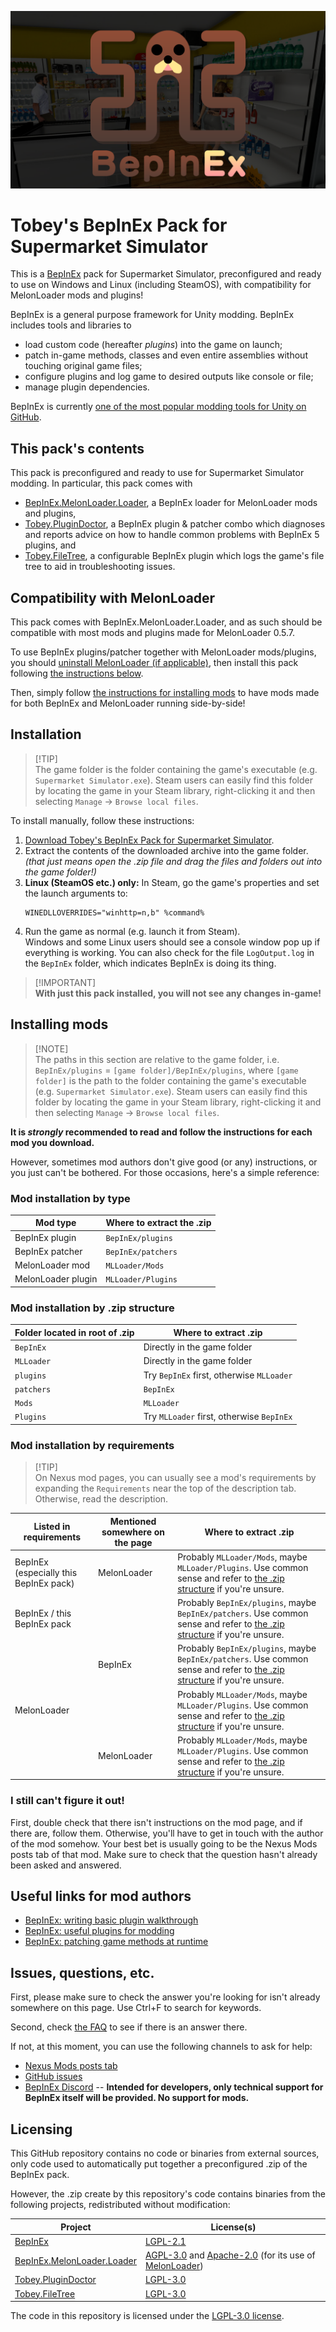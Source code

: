 ![BepInEx logo](assets/logo.png)

# Tobey's BepInEx Pack for Supermarket Simulator

This is a [BepInEx](https://github.com/BepInEx/BepInEx) pack for Supermarket Simulator, preconfigured and ready to use on Windows and Linux (including SteamOS), with compatibility for MelonLoader mods and plugins!

BepInEx is a general purpose framework for Unity modding. BepInEx includes tools and libraries to

-   load custom code (hereafter _plugins_) into the game on launch;
-   patch in-game methods, classes and even entire assemblies without touching original game files;
-   configure plugins and log game to desired outputs like console or file;
-   manage plugin dependencies.

BepInEx is currently [one of the most popular modding tools for Unity on GitHub](https://github.com/topics/modding?o=desc&s=stars).

## This pack's contents

This pack is preconfigured and ready to use for Supermarket Simulator modding.
In particular, this pack comes with

-   [BepInEx.MelonLoader.Loader](https://github.com/BepInEx/BepInEx.MelonLoader.Loader), a BepInEx loader for MelonLoader mods and plugins,
-   [Tobey.PluginDoctor](https://github.com/toebeann/Tobey.PluginDoctor), a BepInEx plugin & patcher combo which diagnoses and reports advice on how to handle common problems with BepInEx 5 plugins, and
-   [Tobey.FileTree](https://github.com/toebeann/Tobey.FileTree), a configurable BepInEx plugin which logs the game's file tree to aid in troubleshooting issues.

## Compatibility with MelonLoader

This pack comes with BepInEx.MelonLoader.Loader, and as such should be compatible with most mods and plugins made for MelonLoader 0.5.7.

To use BepInEx plugins/patcher together with MelonLoader mods/plugins, you should [uninstall MelonLoader (if applicable)](https://github.com/LavaGang/MelonLoader.Installer/blob/master/README.md#how-to-un-install-melonloader), then install this pack following [the instructions below](#installation).

Then, simply follow [the instructions for installing mods](#installing-mods) to have mods made for both BepInEx and MelonLoader running side-by-side!

## Installation

> [!TIP]\
> The game folder is the folder containing the game's executable (e.g. `Supermarket Simulator.exe`). Steam users can easily find this folder by locating the game in your Steam library, right-clicking it and then selecting `Manage` -> `Browse local files`.

To install manually, follow these instructions:

1. [Download Tobey's BepInEx Pack for Supermarket Simulator](https://github.com/toebeann/BepInEx.SupermarketSimulator/releases/latest/download/BepInEx.zip).
1. Extract the contents of the downloaded archive into the game folder.\
   _(that just means open the .zip file and drag the files and folders out into the game folder!)_
1. **Linux (SteamOS etc.) only:** In Steam, go the game's properties and set the launch arguments to:
    ```
    WINEDLLOVERRIDES="winhttp=n,b" %command%
    ```
1. Run the game as normal (e.g. launch it from Steam).\
   Windows and some Linux users should see a console window pop up if everything is working. You can also check for the file `LogOutput.log` in the `BepInEx` folder, which indicates BepInEx is doing its thing.

> [!IMPORTANT]\
> **With just this pack installed, you will not see any changes in-game!**

## Installing mods

> [!NOTE]\
> The paths in this section are relative to the game folder, i.e. `BepInEx/plugins` = `[game folder]/BepInEx/plugins`, where `[game folder]` is the path to the folder containing the game's executable (e.g. `Supermarket Simulator.exe`). Steam users can easily find this folder by locating the game in your Steam library, right-clicking it and then selecting `Manage` -> `Browse local files`.

**It is _strongly_ recommended to read and follow the instructions for each mod you download.**

However, sometimes mod authors don't give good (or any) instructions, or you just can't be bothered. For those occasions, here's a simple reference:

### Mod installation by type

| Mod type           | Where to extract the .zip |
| ------------------ | ------------------------- |
| BepInEx plugin     | `BepInEx/plugins`         |
| BepInEx patcher    | `BepInEx/patchers`        |
| MelonLoader mod    | `MLLoader/Mods`           |
| MelonLoader plugin | `MLLoader/Plugins`        |

### Mod installation by .zip structure

| Folder located in root of .zip | Where to extract .zip                     |
| ------------------------------ | ----------------------------------------- |
| `BepInEx`                      | Directly in the game folder               |
| `MLLoader`                     | Directly in the game folder               |
| `plugins`                      | Try `BepInEx` first, otherwise `MLLoader` |
| `patchers`                     | `BepInEx`                                 |
| `Mods`                         | `MLLoader`                                |
| `Plugins`                      | Try `MLLoader` first, otherwise `BepInEx` |

### Mod installation by requirements

> [!TIP]\
> On Nexus mod pages, you can usually see a mod's requirements by expanding the `Requirements` near the top of the description tab. Otherwise, read the description.

| Listed in requirements                 | Mentioned somewhere on the page | Where to extract .zip                                                                                                                                          |
| -------------------------------------- | ------------------------------- | -------------------------------------------------------------------------------------------------------------------------------------------------------------- |
| BepInEx (especially this BepInEx pack) | MelonLoader                     | Probably `MLLoader/Mods`, maybe `MLLoader/Plugins`. Use common sense and refer to [the .zip structure](#mod-installation-by-zip-structure) if you're unsure.   |
| BepInEx / this BepInEx pack            |                                 | Probably `BepInEx/plugins`, maybe `BepInEx/patchers`. Use common sense and refer to [the .zip structure](#mod-installation-by-zip-structure) if you're unsure. |
|                                        | BepInEx                         | Probably `BepInEx/plugins`, maybe `BepInEx/patchers`. Use common sense and refer to [the .zip structure](#mod-installation-by-zip-structure) if you're unsure. |
| MelonLoader                            |                                 | Probably `MLLoader/Mods`, maybe `MLLoader/Plugins`. Use common sense and refer to [the .zip structure](#mod-installation-by-zip-structure) if you're unsure.   |
|                                        | MelonLoader                     | Probably `MLLoader/Mods`, maybe `MLLoader/Plugins`. Use common sense and refer to [the .zip structure](#mod-installation-by-zip-structure) if you're unsure.   |

### I still can't figure it out!

First, double check that there isn't instructions on the mod page, and if there are, follow them. Otherwise, you'll have to get in touch with the author of the mod somehow. Your best bet is usually going to be the Nexus Mods posts tab of that mod. Make sure to check that the question hasn't already been asked and answered.

## Useful links for mod authors

-   [BepInEx: writing basic plugin walkthrough](https://docs.bepinex.dev/articles/dev_guide/plugin_tutorial/)
-   [BepInEx: useful plugins for modding](https://docs.bepinex.dev/articles/dev_guide/dev_tools.html)
-   [BepInEx: patching game methods at runtime](https://docs.bepinex.dev/articles/dev_guide/runtime_patching.html)

## Issues, questions, etc.

First, please make sure to check the answer you're looking for isn't already somewhere on this page. Use Ctrl+F to search for keywords.

Second, check [the FAQ](https://github.com/toebeann/BepInEx.SupermarketSimulator/wiki/FAQ) to see if there is an answer there.

If not, at this moment, you can use the following channels to ask for help:

-   [Nexus Mods posts tab]()
-   [GitHub issues]()
-   [BepInEx Discord](https://discord.gg/MpFEDAg) -- **Intended for developers, only technical support for BepInEx itself will be provided. No support for mods.**

## Licensing

This GitHub repository contains no code or binaries from external sources, only code used to automatically put together a preconfigured .zip of the BepInEx pack.

However, the .zip create by this repository's code contains binaries from the following projects, redistributed without modification:

| Project                                                                             | License(s)                                                                                                                                                                                                                                                               |
| ----------------------------------------------------------------------------------- | ------------------------------------------------------------------------------------------------------------------------------------------------------------------------------------------------------------------------------------------------------------------------ |
| [BepInEx](https://github.com/BepInEx/BepInEx)                                       | [LGPL-2.1](https://github.com/BepInEx/BepInEx/blob/master/LICENSE)                                                                                                                                                                                                       |
| [BepInEx.MelonLoader.Loader](https://github.com/BepInEx/BepInEx.MelonLoader.Loader) | [AGPL-3.0](https://github.com/BepInEx/BepInEx.MelonLoader.Loader/blob/master/LICENSE) and [Apache-2.0](https://github.com/BepInEx/BepInEx.MelonLoader.Loader/blob/master/LICENSE_MelonLoader.md) (for its use of [MelonLoader](https://github.com/LavaGang/MelonLoader)) |
| [Tobey.PluginDoctor](https://github.com/toebeann/Tobey.PluginDoctor)                | [LGPL-3.0](https://github.com/toebeann/Tobey.PluginDoctor/blob/main/LICENSE)                                                                                                                                                                                             |
| [Tobey.FileTree](https://github.com/toebeann/Tobey.FileTree)                        | [LGPL-3.0](https://github.com/toebeann/Tobey.FileTree/blob/main/LICENSE)                                                                                                                                                                                                 |

The code in this repository is licensed under the [LGPL-3.0 license](https://github.com/toebeann/BepInEx.SupermarketSimulator/blob/main/LICENSE).
